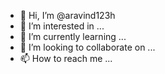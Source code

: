 - 👋 Hi, I’m @aravind123h
- 👀 I’m interested in ...
- 🌱 I’m currently learning ...
- 💞️ I’m looking to collaborate on ...
- 📫 How to reach me ...

<!---
aravind123h/aravind123h is a ✨ special ✨ repository because its `README.md` (this file) appears on your GitHub profile.
You can click the Preview link to take a look at your changes.
--->
